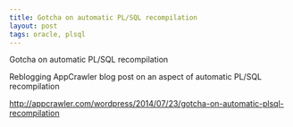 ```yaml
---
title: Gotcha on automatic PL/SQL recompilation
layout: post
tags: oracle, plsql
---
```


Gotcha on automatic PL/SQL recompilation

Reblogging AppCrawler blog post on an aspect of automatic PL/SQL recompilation

http://appcrawler.com/wordpress/2014/07/23/gotcha-on-automatic-plsql-recompilation